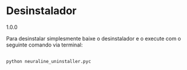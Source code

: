 # Desinstalador
1.0.0

Para desinstalar simplesmente baixe o desinstalador e o execute com o seguinte comando via terminal:

<pre>
	<code>
python neuraline_uninstaller.pyc
	</code>
</pre>
